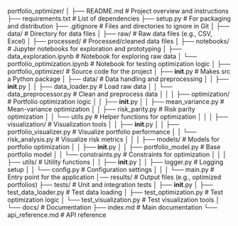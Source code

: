 portfolio_optimizer/
│
├── README.md                       # Project overview and instructions
├── requirements.txt                # List of dependencies
├── setup.py                        # For packaging and distribution
├── .gitignore                      # Files and directories to ignore in Git
│
├── data/                           # Directory for data files
│   ├── raw/                        # Raw data files (e.g., CSV, Excel)
│   ├── processed/                  # Processed/cleaned data files
│
├── notebooks/                      # Jupyter notebooks for exploration and prototyping
│   ├── data_exploration.ipynb      # Notebook for exploring raw data
│   └── portfolio_optimization.ipynb # Notebook for testing optimization logic
│
├── portfolio_optimizer/            # Source code for the project
│   ├── __init__.py                 # Makes src a Python package
│   ├── data/                       # Data handling and preprocessing
│   │   ├── __init__.py
│   │   ├── data_loader.py          # Load raw data
│   │   └── data_preprocessor.py    # Clean and preprocess data
│   │
│   ├── optimization/              # Portfolio optimization logic
│   │   ├── __init__.py
│   │   ├── mean_variance.py        # Mean-variance optimization
│   │   ├── risk_parity.py         # Risk parity optimization
│   │   └── utils.py                # Helper functions for optimization
│   │
│   ├── visualization/              # Visualization tools
│   │   ├── __init__.py
│   │   ├── portfolio_visualizer.py # Visualize portfolio performance
│   │   └── risk_analysis.py        # Visualize risk metrics
│   │
│   ├── models/                     # Models for portfolio optimization
│   │   ├── __init__.py
│   │   ├── portfolio_model.py      # Base portfolio model
│   │   └── constraints.py         # Constraints for optimization
│   │
│   ├── utils/                      # Utility functions
│   │   ├── __init__.py
│   │   ├── logger.py               # Logging setup
│   │   └── config.py               # Configuration settings
│   │
│   └── main.py                     # Entry point for the application
│── results/                        # Output files (e.g., optimized portfolios)
├── tests/                          # Unit and integration tests
│   ├── __init__.py
│   ├── test_data_loader.py         # Test data loading
│   ├── test_optimization.py        # Test optimization logic
│   └── test_visualization.py       # Test visualization tools
│
└── docs/                           # Documentation
    ├── index.md                    # Main documentation
    └── api_reference.md            # API reference
